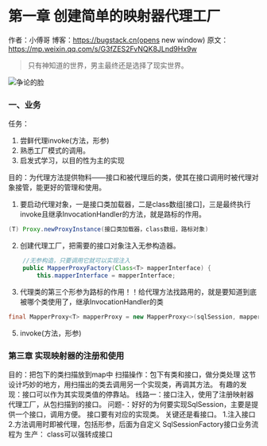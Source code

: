 # 第一章 创建简单的映射器代理工厂
作者：小傅哥
博客：https://bugstack.cn(opens new window)
原文：https://mp.weixin.qq.com/s/G3fZES2FvNQK8JLnd9Hx9w

> 只有神知道的世界，男主最终还是选择了现实世界。

![争论的脸](https://github.com/user-attachments/assets/52ba99ec-7107-4e08-9348-7c423132ab82)
### 一、业务
任务：
1. 尝鲜代理invoke(方法，形参)
2. 熟悉工厂模式的调用。
3. 启发式学习，以目的性为主的实现

目的：为代理方法提供物料——接口和被代理后的类，使其在接口调用时被代理对象接管，能更好的管理和使用。
1. 要启动代理对象，一是接口类加载器，二是class数组[接口]，三是最终执行invoke且继承InvocationHandler的方法，就是路标的作用。
``` java
(T) Proxy.newProxyInstance(接口类加载器，class数组，路标对象)
```
2. 创建代理工厂，把需要的接口对象注入无参构造器。
``` java
    //无参构造，只要调用它就可以实现注入
    public MapperProxyFactory(Class<T> mapperInterface) {
        this.mapperInterface = mapperInterface;
```
3. 代理类的第三个形参为路标的作用！！给代理方法找路用的，就是要知道到底被哪个类使用了，继承InvocationHandler的类
``` java
final MapperProxy<T> mapperProxy = new MapperProxy<>(sqlSession, mapperInterface, methodCache);
```
5. invoke(方法，形参)
### 第三章 实现映射器的注册和使用
目的：把包下的类扫描放到map中
扫描操作：包下有类和接口，做分类处理
这节设计巧妙的地方，用扫描出的类去调用另一个实现类，再调其方法。
有趣的发现：接口可以作为其实现类值的停靠站。
线路一：接口注入，使用了注册映射器代理工厂，从包扫描到的接口。
问题-：好好的为何要实现SqlSession，主要是提供一个接口，调用方便。
接口要有对应的实现类。
关键还是看接口。
1.注入接口 2.方法调用时即被代理，包括形参，后面为自定义
SqlSessionFactory接口业务流程为
生产：
class可以强转成接口
